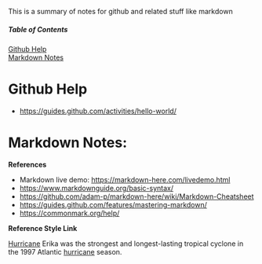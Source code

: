 This is a summary of notes for github and related stuff like markdown

##### Table of Contents  
[Github Help](#github-help)  
[Markdown Notes](#markdown-notes)


# Github Help
- https://guides.github.com/activities/hello-world/

# Markdown Notes:

__References__
- Markdown live demo: https://markdown-here.com/livedemo.html
- https://www.markdownguide.org/basic-syntax/
- https://github.com/adam-p/markdown-here/wiki/Markdown-Cheatsheet
- https://guides.github.com/features/mastering-markdown/
- https://commonmark.org/help/


__Reference Style Link__

[Hurricane][1] Erika was the strongest and longest-lasting tropical cyclone in the 1997 Atlantic [hurricane][1] season.

[1]:https://goo.gl/YEEHP0
